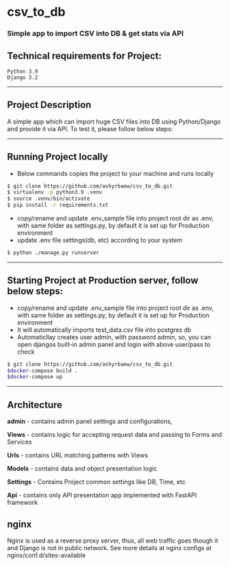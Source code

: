 # csv_to_db
### Simple app to import CSV into DB &amp; get stats via API


## Technical requirements for Project:
    Python 3.9
    Django 3.2
---

## Project Description
A simple app which can import huge CSV files into DB using Python/Django
and provide it via API. To test it, please follow below steps:

---


## Running Project locally
* Below commands copies the project to your machine and runs locally 

```bash
$ git clone https://github.com/ashyrbaew/csv_to_db.git
$ virtualenv -p python3.9 .venv
$ source .venv/bin/activate
$ pip install -r requirements.txt
```
* copy/rename and update .env_sample file into project root dir as .env, with same folder as settings.py,
by default it is set up for Production environment
* update .env file settings(db, etc) according to your system

```bash
$ python ./manage.py runserver
```

---

## Starting Project at Production server, follow below steps:
* copy/rename and update .env_sample file into project root dir as .env, with same folder as settings.py,
by default it is set up for Production environment
* It will automatically imports test_data.csv file into postgres db 
* Automaticllay creates user admin, with password admin, so, you can open
djangos built-in admin panel and login with above user/pass to check 

```bash
$ git clone https://github.com/ashyrbaew/csv_to_db.git
$docker-compose build .
$docker-compose up
```

---

## Architecture

**admin** - contains admin panel settings and configurations,

**Views** - contains logic for accepting request data and passing to Forms and Services

**Urls** - contains URL matching patterns with Views

**Models** - contains data and object presentation logic

**Settings** - Contains Project common settings like DB, Time, etc

**Api** - contains only API presentation app implemented with FastAPI framework


## nginx

Nginx is used as a reverse proxy server, thus, all web traffic goes though it and Django is not in public network.
See more details at nginx configs at nginx/conf.d/sites-available

